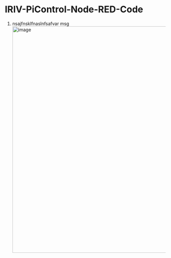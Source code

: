 # IRIV-PiControl-Node-RED-Code

1. nsajfnsklfnaslnfsafvar msg <img width="1268" height="708" alt="image" src="https://github.com/user-attachments/assets/cb7dbcf0-19ea-4e12-afea-47e1a5c4eaeb" />

